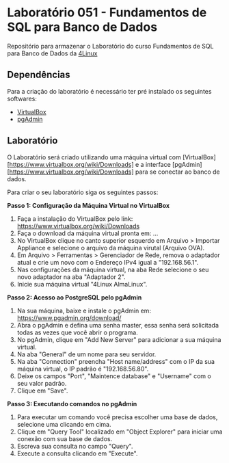 Laboratório 051 - Fundamentos de SQL para Banco de Dados
=============================

Repositório para armazenar o Laboratório do curso Fundamentos de SQL para Banco de Dados da [4Linux](https://4linux.com.br/)

Dependências
------------

Para a criação do laboratório é necessário ter pré instalado os seguintes softwares:

* [VirtualBox](https://www.virtualbox.org/wiki/Downloads)
* [pgAdmin](https://www.virtualbox.org/wiki/Downloads)

Laboratório
-----------

O Laboratório será criado utilizando uma máquina virtual com [VirtualBox][https://www.virtualbox.org/wiki/Downloads] e a interface [pgAdmin][https://www.virtualbox.org/wiki/Downloads] para se conectar ao banco de dados.

Para criar o seu laboratório siga os seguintes passos:

**Passo 1: Configuração da Máquina Virtual no VirtualBox**

1. Faça a instalação do VirtualBox pelo link: https://www.virtualbox.org/wiki/Downloads
2. Faça o download da máquina virtual pronta em: ...
3. No VirtualBox clique no canto superior esquerdo em Arquivo > Importar Appliance e selecione o arquivo da máquina virutal (Arquivo OVA).
4. Em Arquivo > Ferramentas > Gerenciador de Rede, remova o adaptador atual e crie um novo com o Endereço IPv4 igual a "192.168.56.1".
5. Nas configurações da máquina virtual, na aba Rede selecione o seu novo adaptador na aba "Adaptador 2".
6. Inicie sua máquina virtual "4Linux AlmaLinux".

**Passo 2: Acesso ao PostgreSQL pelo pgAdmin**

1. Na sua máquina, baixe e instale o pgAdmin em: https://www.pgadmin.org/download/
2. Abra o pgAdmin e defina uma senha master, essa senha será solicitada todas as vezes que você abrir o programa.
3. No pgAdmin, clique em "Add New Server" para adicionar a sua máquina virtual.
4. Na aba "General" de um nome para seu servidor.
5. Na aba "Connection" preencha "Host name/address" com o IP da sua máquina virtual, o IP padrão é "192.168.56.80".
6. Deixe os campos "Port", "Maintence database" e "Username" com o seu valor padrão.
7. Clique em "Save".

**Passo 3: Executando comandos no pgAdmin**

1. Para executar um comando você precisa escolher uma base de dados, selecione uma clicando em cima.
2. Clique em "Query Tool" localizado em "Object Explorer" para iniciar uma conexão com sua base de dados.
3. Escreva sua consulta no campo "Query".
4. Execute a consulta clicando em "Execute".
